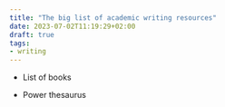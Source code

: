```yaml
---
title: "The big list of academic writing resources"
date: 2023-07-02T11:19:29+02:00
draft: true
tags:
- writing
---
```


- List of books

- Power thesaurus